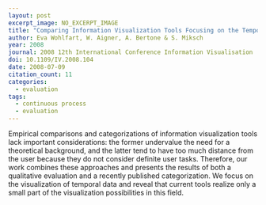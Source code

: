 ```yaml
---
layout: post
excerpt_image: NO_EXCERPT_IMAGE
title: "Comparing Information Visualization Tools Focusing on the Temporal Dimensions"
author: Eva Wohlfart, W. Aigner, A. Bertone & S. Miksch
year: 2008
journal: 2008 12th International Conference Information Visualisation
doi: 10.1109/IV.2008.104
date: 2008-07-09
citation_count: 11
categories:
  - evaluation
tags:
  - continuous process
  - evaluation
---
```

Empirical comparisons and categorizations of information visualization tools lack important considerations: the former undervalue the need for a theoretical background, and the latter tend to have too much distance from the user because they do not consider definite user tasks. Therefore, our work combines these approaches and presents the results of both a qualitative evaluation and a recently published categorization. We focus on the visualization of temporal data and reveal that current tools realize only a small part of the visualization possibilities in this field.

